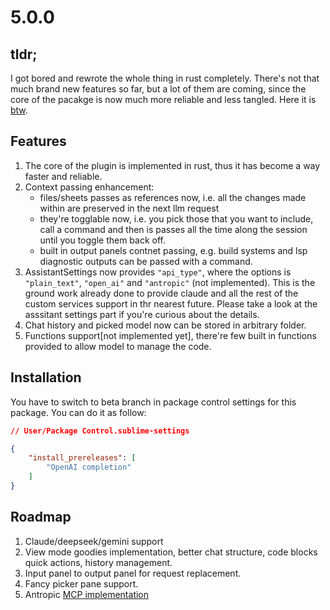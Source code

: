 # 5.0.0

## tldr;

I got bored and rewrote the whole thing in rust completely. There's not that much brand new features so far, but a lot of them are coming, since the core of the pacakge is now much more reliable and less tangled. Here it is [btw](https://github.com/yaroslavyaroslav/llm_runner).

## Features

1. The core of the plugin is implemented in rust, thus it has become a way faster and reliable.
2. Context passing enhancement:
    - files/sheets passes as references now, i.e. all the changes made within are preserved in the next llm request
    - they're togglable now, i.e. you pick those that you want to include, call a command and then is passes all the time along the session until you toggle them back off.
    - built in output panels contnet passing, e.g. build systems and lsp diagnostic outputs can be passed with a command.
3. AssistantSettings now provides `"api_type"`, where the options is `"plain_text"`, `"open_ai"` and `"antropic"` (not implemented). This is the ground work already done to provide claude and all the rest of the custom services support in thr nearest future. Please take a look at the asssitant settings part if you're curious about the details.
4. Chat history and picked model now can be stored in arbitrary folder.
5. Functions support[not implemented yet], there're few built in functions provided to allow model to manage the code.

## Installation

You have to switch to beta branch in package control settings for this package. You can do it as follow:

```json
// User/Package Control.sublime-settings

{
    "install_prereleases": [
        "OpenAI completion"
    ]
}
```

## Roadmap

1. Claude/deepseek/gemini support
2. View mode goodies implementation, better chat structure, code blocks quick actions, history management.
2. Input panel to output panel for request replacement.
4. Fancy picker pane support.
3. Antropic [MCP implementation](https://docs.anthropic.com/en/docs/build-with-claude/mcp)
